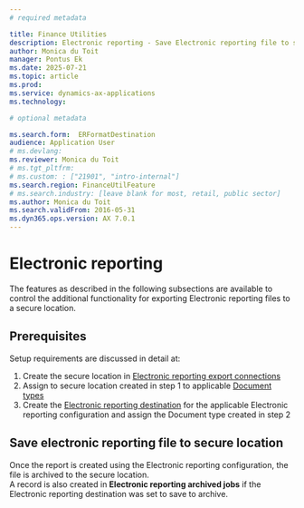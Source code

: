 ```yaml
---
# required metadata

title: Finance Utilities 
description: Electronic reporting - Save Electronic reporting file to secure location 
author: Monica du Toit
manager: Pontus Ek
ms.date: 2025-07-21
ms.topic: article
ms.prod: 
ms.service: dynamics-ax-applications
ms.technology: 

# optional metadata

ms.search.form:  ERFormatDestination
audience: Application User
# ms.devlang: 
ms.reviewer: Monica du Toit
# ms.tgt_pltfrm: 
# ms.custom: : ["21901", "intro-internal"]
ms.search.region: FinanceUtilFeature
# ms.search.industry: [leave blank for most, retail, public sector]
ms.author: Monica du Toit
ms.search.validFrom: 2016-05-31
ms.dyn365.ops.version: AX 7.0.1
---
```


# Electronic reporting
The features as described in the following subsections are available to control the additional functionality for exporting Electronic reporting files to a secure location.

## Prerequisites
Setup requirements are discussed in detail at:
1. Create the secure location in [Electronic reporting export connections](../../Setup/ELECTRONIC-REPORTING-EXPORT/Electronic-reporting-export-connections.md)
2. Assign to secure location created in step 1 to applicable [Document types](../../Setup/ELECTRONIC-REPORTING-EXPORT/Document-types.md)
3. Create the [Electronic reporting destination](../../Setup/ELECTRONIC-REPORTING-EXPORT/Electronic-reporting-destination.md) for the applicable Electronic reporting configuration and assign the Document type created in step 2


## Save electronic reporting file to secure location
Once the report is created using the Electronic reporting configuration, the file is archived to the secure location. <br>
A record is also created in **Electronic reporting archived jobs** if the Electronic reporting destination was set to save to archive.


